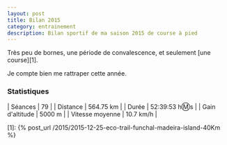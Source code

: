 ```yaml
---
layout: post
title: Bilan 2015
category: entrainement
description: Bilan sportif de ma saison 2015 de course à pied
---
```


Très peu de bornes, une période de convalescence, et seulement [une course][1].

Je compte bien me rattraper cette année.

### Statistiques

| Séances          | 79             |
| Distance         | 564.75 km      |
| Durée            | 52:39:53 h:m:s |
| Gain d'altitude  | 5000 m         |
| Vitesse moyenne  | 10.7 km/h      |

[1]: {% post_url /2015/2015-12-25-eco-trail-funchal-madeira-island-40Km %}
